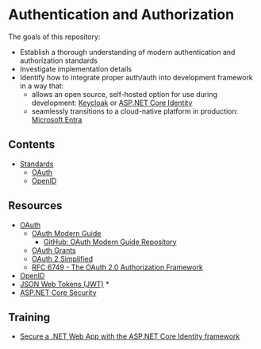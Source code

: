 # Authentication and Authorization

The goals of this repository:
* Establish a thorough understanding of modern authentication and authorization standards
* Investigate implementation details
* Identify how to integrate proper auth/auth into development framework in a way that:
    * allows an open source, self-hosted option for use during development: [Keycloak](https://www.keycloak.org/) or [ASP.NET Core Identity](https://learn.microsoft.com/en-us/aspnet/core/security/authentication/identity?view=aspnetcore-8.0&tabs=visual-studio)
    * seamlessly transitions to a cloud-native platform in production: [Microsoft Entra](https://www.microsoft.com/en-us/security/business/identity-access/microsoft-entra-id)

## Contents

* [Standards](./standards)
    * [OAuth](./standards/oauth.md)
    * [OpenID](./standards/openid.md)

## Resources

* [OAuth](https://oauth.net/2/)
    * [OAuth Modern Guide](https://fusionauth.io/articles/oauth/modern-guide-to-oauth)
        * [GitHub: OAuth Modern Guide Repository](https://github.com/FusionAuth/fusionauth-example-modern-guide-to-oauth)
    * [OAuth Grants](https://fusionauth.io/articles/oauth/complete-list-oauth-grants)
    * [OAuth 2 Simplified](https://aaronparecki.com/oauth-2-simplified/)
    * [RFC 6749 - The OAuth 2.0 Authorization Framework](https://datatracker.ietf.org/doc/html/rfc6749)
* [OpenID](https://openid.net/)
* [JSON Web Tokens (JWT)](https://jwt.io/)
    * 
* [ASP.NET Core Security](https://learn.microsoft.com/en-us/aspnet/core/security/?view=aspnetcore-8.0)


## Training
* [Secure a .NET Web App with the ASP.NET Core Identity framework](https://learn.microsoft.com/en-us/training/modules/secure-aspnet-core-identity/)